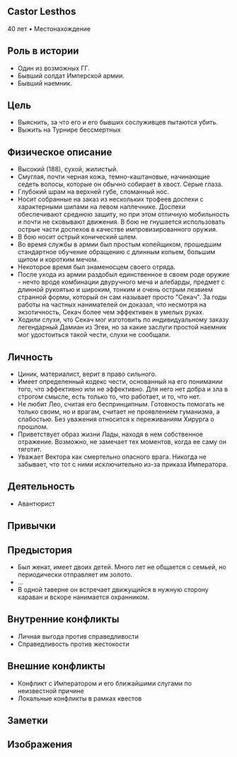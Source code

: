 ## Castor Lesthos

40 лет • Местонахождение

## Роль в истории

* Один из возможных ГГ.
* Бывший солдат Имперской армии.
* Бывший наемник.

## Цель

* Выяснить, за что его и его бывших сослуживцев пытаются убить.
* Выжить на Турнире бессмертных

## Физическое описание

* Высокий (188), сухой, жилистый.
* Смуглая, почти черная кожа, темно-каштановые, начинающие седеть волосы, которые он обычно собирает в хвост. Серые глаза.
* Глубокий шрам на верхней губе, сломанный нос.
* Носит собранные на заказ из нескольких трофеев доспехи с характерными шипами на левом наплечнике. Доспехи обеспечивают среднюю защиту, но при этом отличную мобильность и почти не сковывают движения. В бою не гнушается использовать острые части доспехов в качестве импровизированного оружия.
* В бою носит острый конический шлем.
* Во время службы в армии был простым копейщиком, прошедшим стандартное обучение обращению с длинным копьем, большим щитом и коротким мечом.
* Некоторое время был знаменосцем своего отряда.
* После ухода из армии раздобыл единственное в своем роде оружие - нечто вроде комбинации двуручного меча и алебарды, предмет с длинной рукоятью и широким, тонким и очень острым лезвием странной формы, который он сам называет просто "Секач". За годы работы на частных нанимателей он доказал, что несмотря на экзотичность, Секач более чем эффективен в умелых руках.
* Ходили слухи, что Секач мог изготовить по индивидуальному заказу легендарный Дамиан из Эгеи, но за какие заслуги простой наемник мог удостоиться такой чести, слухи не сообщали.

## Личность

* Циник, материалист, верит в право сильного.
* Имеет определенный кодекс чести, основанный на его понимании того, что эффективно или не эффективно. Для него нет добра и зла в строгом смысле, есть только то, что работает, и то, что нет.
* Не любит Лео, считая его беспринципным. Готовность помогать не только своим, но и врагам, считает не проявлением гуманизма, а слабостью. Без уважения относится к переживаниям Хирурга о прошлом.
* Приветствует образ жизни Лады, находя в нем собственное отражение. Возможно, не замечает тех моментов, когда ее саму он тяготит.
* Уважает Вектора как смертельно опасного врага. Никогда не забывает, что тот с ними исключительно из-за приказа Императора.

## Деятельность

* Авантюрист

## Привычки



## Предыстория

* Был женат, имеет двоих детей. Много лет не общается с семьей, но периодически отправляет им золото.
* ...
* В одной таверне он встречает движущийся в нужную сторону караван и вскоре нанимается охранником.

## Внутренние конфликты

* Личная выгода против справедливости
* Справедливость против жестокости

## Внешние конфликты

* Конфликт с Императором и его ближайшими слугами по неизвестной причине
* Локальные конфликты в рамках квестов

## Заметки


## Изображения